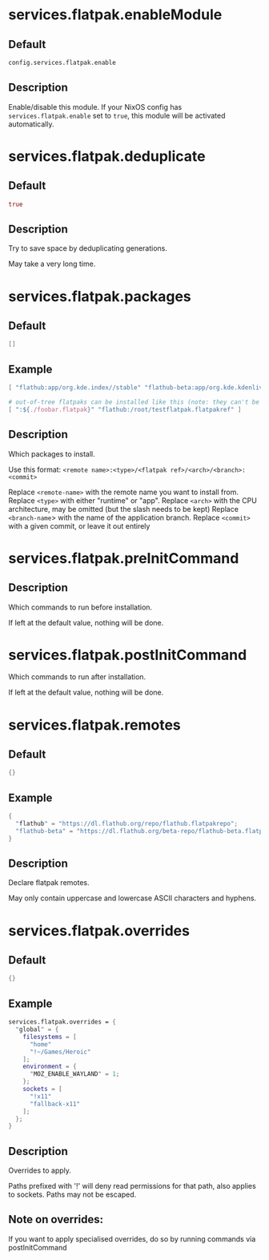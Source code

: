 # services.flatpak.**enableModule**
## Default
```nix
config.services.flatpak.enable
```
## Description
Enable/disable this module.
If your NixOS config has `services.flatpak.enable` set to `true`, this module will be activated automatically.

# services.flatpak.**deduplicate**
## Default
```nix
true
```
## Description
Try to save space by deduplicating generations.

May take a very long time.

# services.flatpak.**packages**
## Default
```nix
[]
```
## Example
```nix
[ "flathub:app/org.kde.index//stable" "flathub-beta:app/org.kde.kdenlive/x86_64/stable" ]

# out-of-tree flatpaks can be installed like this (note: they can't be a URL because flatpak doesn't like that)
[ ":${./foobar.flatpak}" "flathub:/root/testflatpak.flatpakref" ]
```
## Description
Which packages to install.

Use this format: `<remote name>:<type>/<flatpak ref>/<arch>/<branch>:<commit>`

Replace `<remote-name>` with the remote name you want to install from.
Replace `<type>` with either "runtime" or "app".
Replace `<arch>` with the CPU architecture, may be omitted (but the slash needs to be kept)
Replace `<branch-name`> with the name of the application branch.
Replace `<commit>` with a given commit, or leave it out entirely

# services.flatpak.**preInitCommand**
## Description
Which commands to run before installation.

If left at the default value, nothing will be done.

# services.flatpak.**postInitCommand**
Which commands to run after installation.

If left at the default value, nothing will be done.

# services.flatpak.**remotes**
## Default
```nix
{}
```
## Example
```nix
{
  "flathub" = "https://dl.flathub.org/repo/flathub.flatpakrepo";
  "flathub-beta" = "https://dl.flathub.org/beta-repo/flathub-beta.flatpakrepo";
}
```
## Description
Declare flatpak remotes.

May only contain uppercase and lowercase ASCII characters and hyphens.

# services.flatpak.**overrides**

## Default
```nix
{}
```

## Example
```nix
services.flatpak.overrides = {
  "global" = {
    filesystems = [
      "home"
      "!~/Games/Heroic"
    ];
    environment = {
      "MOZ_ENABLE_WAYLAND" = 1;
    };
    sockets = [
      "!x11"
      "fallback-x11"
    ];
  };
}
```

## Description
Overrides to apply.

Paths prefixed with '!' will deny read permissions for that path, also applies to sockets.
Paths may not be escaped.

## Note on overrides:

If you want to apply specialised overrides, do so by running commands via postInitCommand